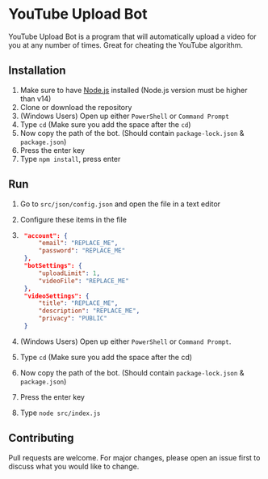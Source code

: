 # YouTube Upload Bot

YouTube Upload Bot is a program that will automatically upload a video for you at any number of times. Great for cheating the YouTube algorithm.

## Installation

1. Make sure to have [Node.js](https://nodejs.org) installed (Node.js version must be higher than v14)
2. Clone or download the repository
3. (Windows Users) Open up either `PowerShell` or `Command Prompt`
4. Type `cd` (Make sure you add the space after the `cd`)
5. Now copy the path of the bot. (Should contain `package-lock.json` & `package.json`)
6. Press the enter key
7. Type `npm install`, press enter

## Run

1. Go to `src/json/config.json` and open the file in a text editor
2. Configure these items in the file
3. 
   ```json
    "account": {
		"email": "REPLACE_ME",
		"password": "REPLACE_ME"
	},
	"botSettings": {
		"uploadLimit": 1,
		"videoFile": "REPLACE_ME"
	},
	"videoSettings": {
		"title": "REPLACE_ME",
		"description": "REPLACE_ME",
		"privacy": "PUBLIC"
	}
   ```

4. (Windows Users) Open up either `PowerShell` or `Command Prompt`.
5. Type `cd` (Make sure you add the space after the cd)
6. Now copy the path of the bot. (Should contain `package-lock.json` & `package.json`)
7. Press the enter key
8. Type `node src/index.js`

## Contributing

Pull requests are welcome. For major changes, please open an issue first to discuss what you would like to change.
